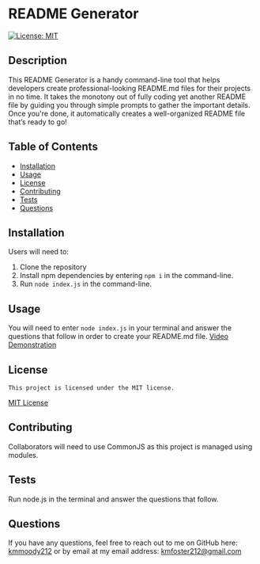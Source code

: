 # README Generator

[![License: MIT](https://img.shields.io/badge/License-MIT-yellow.svg)](https://opensource.org/licenses/MIT)

## Description

This README Generator is a handy command-line tool that helps developers create professional-looking README.md files for their projects in no time. It takes the monotony out of fully coding yet another README file by guiding you through simple prompts to gather the important details. Once you're done, it automatically creates a well-organized README file that’s ready to go!

## Table of Contents

- [Installation](#installation)
- [Usage](#usage)
- [License](#license)
- [Contributing](#contributing)
- [Tests](#tests)
- [Questions](#Questions)

## Installation

Users will need to:

1. Clone the repository
2. Install npm dependencies by entering `npm i` in the command-line.
3. Run `node index.js` in the command-line.

## Usage

You will need to enter `node index.js` in your terminal and answer the questions that follow in order to create your README.md file.
[Video Demonstration](https://drive.google.com/file/d/1hbLyt2N_0s9kYMsT8kBfKBT_0WjhJXov/view?usp=drive_link)

## License

    This project is licensed under the MIT license.

[MIT License](https://opensource.org/licenses/MIT)

## Contributing

Collaborators will need to use CommonJS as this project is managed using modules.

## Tests

Run node.js in the terminal and answer the questions that follow.

## Questions

If you have any questions, feel free to reach out to me on GitHub here: [kmmoody212](github.com/kmmoody212) or by email at my email address: kmfoster212@gmail.com
